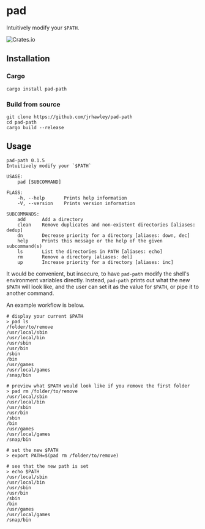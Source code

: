 # pad

Intuitively modify your `$PATH`.

![Crates.io](https://img.shields.io/crates/v/pad-path)

## Installation

### Cargo

```shell
cargo install pad-path
```

### Build from source

```shell
git clone https://github.com/jrhawley/pad-path
cd pad-path
cargo build --release
```

## Usage

```shell
pad-path 0.1.5
Intuitively modify your `$PATH`

USAGE:
    pad [SUBCOMMAND]

FLAGS:
    -h, --help       Prints help information
    -V, --version    Prints version information

SUBCOMMANDS:
    add      Add a directory
    clean    Remove duplicates and non-existent directories [aliases: dedup]
    dn       Decrease priority for a directory [aliases: down, dec]
    help     Prints this message or the help of the given subcommand(s)
    ls       List the directories in PATH [aliases: echo]
    rm       Remove a directory [aliases: del]
    up       Increase priority for a directory [aliases: inc]
```

It would be convenient, but insecure, to have `pad-path` modify the shell's environment variables directly.
Instead, `pad-path` prints out what the new `$PATH` will look like, and the user can set it as the value for `$PATH`, or pipe it to another command.

An example workflow is below.

```shell
# display your current $PATH
> pad ls
/folder/to/remove
/usr/local/sbin
/usr/local/bin
/usr/sbin
/usr/bin
/sbin
/bin
/usr/games
/usr/local/games
/snap/bin

# preview what $PATH would look like if you remove the first folder
> pad rm /folder/to/remove
/usr/local/sbin
/usr/local/bin
/usr/sbin
/usr/bin
/sbin
/bin
/usr/games
/usr/local/games
/snap/bin

# set the new $PATH
> export PATH=$(pad rm /folder/to/remove)

# see that the new path is set
> echo $PATH
/usr/local/sbin
/usr/local/bin
/usr/sbin
/usr/bin
/sbin
/bin
/usr/games
/usr/local/games
/snap/bin
```
